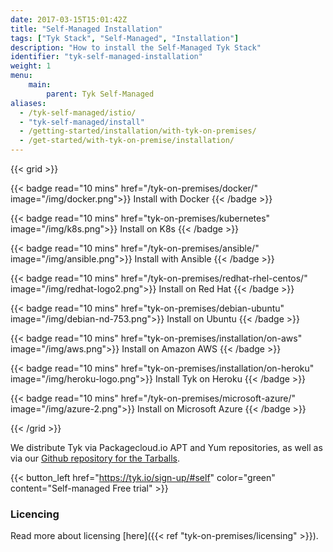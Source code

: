 ```yaml
---
date: 2017-03-15T15:01:42Z
title: "Self-Managed Installation"
tags: ["Tyk Stack", "Self-Managed", "Installation"]
description: "How to install the Self-Managed Tyk Stack"
identifier: "tyk-self-managed-installation"
weight: 1
menu: 
    main:
        parent: Tyk Self-Managed
aliases:
  - /tyk-self-managed/istio/
  - "tyk-self-managed/install"
  - /getting-started/installation/with-tyk-on-premises/
  - /get-started/with-tyk-on-premise/installation/
---
```


{{< grid >}}

{{< badge read="10 mins" href="/tyk-on-premises/docker/" image="/img/docker.png">}}
Install with Docker 
{{< /badge >}}

{{< badge read="10 mins" href="tyk-on-premises/kubernetes" image="/img/k8s.png">}}
Install on K8s 
{{< /badge >}}

{{< badge read="10 mins" href="/tyk-on-premises/ansible/" image="/img/ansible.png">}}
Install with Ansible 
{{< /badge >}}

{{< badge read="10 mins" href="/tyk-on-premises/redhat-rhel-centos/" image="/img/redhat-logo2.png">}}
Install on Red Hat 
{{< /badge >}}

{{< badge read="10 mins" href="tyk-on-premises/debian-ubuntu" image="/img/debian-nd-753.png">}}
Install on Ubuntu 
{{< /badge >}}

{{< badge read="10 mins" href="tyk-on-premises/installation/on-aws" image="/img/aws.png">}}
Install on Amazon AWS 
{{< /badge >}}

{{< badge read="10 mins" href="tyk-on-premises/installation/on-heroku" image="/img/heroku-logo.png">}}
Install Tyk on Heroku 
{{< /badge >}}

{{< badge read="10 mins" href="/tyk-on-premises/microsoft-azure/" image="/img/azure-2.png">}}
Install on Microsoft Azure 
{{< /badge >}}

{{< /grid >}}

We distribute Tyk via Packagecloud.io APT and Yum repositories, as well as via our [Github repository for the Tarballs](http://upstart.ubuntu.com/cookbook/).

{{< button_left href="https://tyk.io/sign-up/#self" color="green" content="Self-managed Free trial" >}}

### Licencing

Read more about licensing [here]({{< ref "tyk-on-premises/licensing" >}}).
